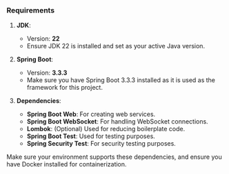 ### Requirements

1.  **JDK**:

    -   Version: **22**
    -   Ensure JDK 22 is installed and set as your active Java version.
2.  **Spring Boot**:

    -   Version: **3.3.3**
    -   Make sure you have Spring Boot 3.3.3 installed as it is used as the framework for this project.
3.  **Dependencies**:

    -   **Spring Boot Web**: For creating web services.
    -   **Spring Boot WebSocket**: For handling WebSocket connections.
    -   **Lombok**: (Optional) Used for reducing boilerplate code.
    -   **Spring Boot Test**: Used for testing purposes.
    -   **Spring Security Test**: For security testing purposes.

Make sure your environment supports these dependencies, and ensure you have Docker installed for containerization.